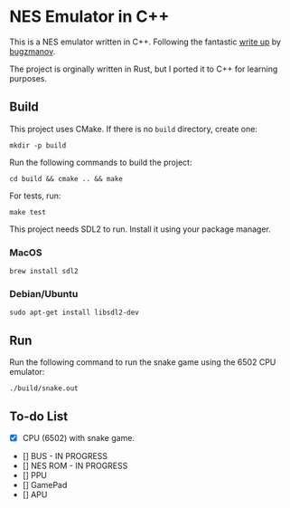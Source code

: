 # NES Emulator in C++

This is a NES emulator written in C++. Following the fantastic [write up](https://bugzmanov.github.io/nes_ebook/chapter_1.html) by [bugzmanov](https://github.com/bugzmanov/).

The project is orginally written in Rust, but I ported it to C++ for learning purposes.

## Build

This project uses CMake. If there is no `build` directory, create one:

`mkdir -p build`

Run the following commands to build the project:

`cd build && cmake .. && make`

For tests, run:

`make test`

This project needs SDL2 to run. Install it using your package manager.

### MacOS

`brew install sdl2`

### Debian/Ubuntu

`sudo apt-get install libsdl2-dev`

## Run

Run the following command to run the snake game using the 6502 CPU emulator:

`./build/snake.out`

## To-do List

- [x] CPU (6502) with snake game.
- [] BUS - IN PROGRESS
- [] NES ROM - IN PROGRESS
- [] PPU
- [] GamePad
- [] APU
